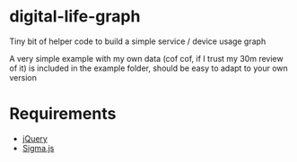 digital-life-graph
==================

Tiny bit of helper code to build a simple service / device usage graph

A very simple example with my own data (cof cof, if I trust my 30m review of it) is included in the example folder, should be easy to adapt to your own version

Requirements
============

* [jQuery](http://jquery.com/)
* [Sigma.js](http://sigmajs.org/)
